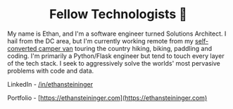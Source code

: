 <h1 align="center">Fellow Technologists 🐝</h1>

My name is Ethan, and I'm a software engineer turned Solutions Architect. I hail from the DC area, but I'm currently working remote from my [self-converted camper van](http://vanlifecoder.com) touring the country hiking, biking, paddling and coding. I'm primarily a Python/Flask engineer but tend to touch every layer of the tech stack. I seek to aggressively solve the worlds' most pervasive problems with code and data. 

LinkedIn - [/in/ethansteininger](https://www.linkedin.com/in/ethansteininger/)

Portfolio - [https://ethansteininger.com](https://ethansteininger.com)
